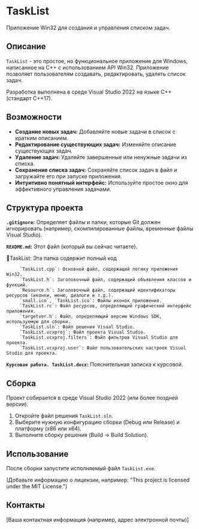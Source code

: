 # TaskList

Приложение Win32 для создания и управления списком задач.

## Описание

`TaskList` - это простое, но функциональное приложение для Windows, написанное на C++ с использованием API Win32. Приложение позволяет пользователям создавать, редактировать, удалять список задач.

Разработка выполнена в среде Visual Studio 2022 на языке C++ (стандарт C++17).

## Возможности

*   **Создание новых задач:** Добавляйте новые задачи в список с кратким описанием.
*   **Редактирование существующих задач:** Изменяйте описание существующих задач.
*   **Удаление задач:** Удаляйте завершенные или ненужные задачи из списка.
*   **Сохранение списка задач:** Сохраняйте список задач в файл и загружайте его при запуске приложения.
*   **Интуитивно понятный интерфейс:** Используйте простое окно для эффективного управления задачами.

## Структура проекта

   **`.gitignore`:** Определяет файлы и папки, которые Git должен игнорировать (например, скомпилированные файлы, временные файлы Visual Studio).
   
   **`README.md`:** Этот файл (который вы сейчас читаете).
   
   📁TaskList: Эта папка содержит полный код
   
         `TaskList.cpp`: Основной файл, содержащий логику приложения Win32.
         `TaskList.h`: Заголовочный файл, содержащий объявления классов и функций.
         `Resource.h`: Заголовочный файл, содержащий идентификаторы ресурсов (иконки, меню, диалоги и т.д.).
         `small.ico`, `TaskList.ico`: Файлы иконок приложения.
         `TaskList.rc`: Файл ресурсов, определяющий графический интерфейс приложения.
         `targetver.h`: Файл, определяющий версию Windows SDK, используемую для сборки.
         `TaskList.sln`: Файл решения Visual Studio.
         `TaskList.vcxproj`: Файл проекта Visual Studio.
         `TaskList.vcxproj.filters`: Файл фильтров Visual Studio для проекта.
         `TaskList.vcxproj.user`: Файл пользовательских настроек Visual Studio для проекта.
         
   **`Курсовая работа. TaskList.docx`:** Пояснительная записка к курсовой.

## Сборка

Проект собирается в среде Visual Studio 2022 (или более поздней версии).

1.  Откройте файл решения `TaskList.sln`.
2.  Выберите нужную конфигурацию сборки (Debug или Release) и платформу (x86 или x64).
3.  Выполните сборку решения (Build -> Build Solution).

## Использование

После сборки запустите исполняемый файл `TaskList.exe`.

(Добавьте информацию о лицензии, например: "This project is licensed under the MIT License.")

## Контакты

[Ваша контактная информация (например, адрес электронной почты)]
